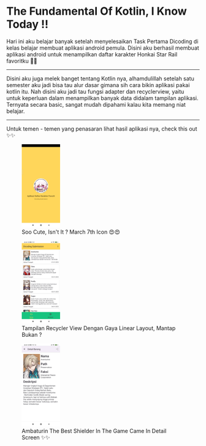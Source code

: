 # The Fundamental Of Kotlin, I Know Today !!
Hari ini aku belajar banyak setelah menyelesaikan Task Pertama Dicoding
di kelas belajar membuat aplikasi android pemula. Disini aku berhasil membuat 
aplikasi android untuk menampilkan daftar karakter Honkai Star Rail favoritku 🌟🌟
<hr>
Disini aku juga melek banget tentang Kotlin nya, alhamdulillah setelah satu semester
aku jadi bisa tau alur dasar gimana sih cara bikin aplikasi pakai kotlin itu.
Nah disini aku jadi tau fungsi adapter dan recyclerview, yaitu untuk keperluan dalam
menampilkan banyak data didalam tampilan aplikasi. Ternyata secara basic, sangat mudah
dipahami kalau kita memang niat belajar.
<hr>
Untuk temen - temen yang penasaran lihat hasil aplikasi nya, check this out ✨✨
<figure>
  <img src="splash.jpeg" width="100" alt="App Splash Screen" />
  <figcaption>Soo Cute, Isn't It ? March 7th Icon 😍😍</figcaption>
</figure>
<figure>
  <img src="detail.jpeg" width="100" alt="App Home Screen" />
  <figcaption>Tampilan Recycler View Dengan Gaya Linear Layout, Mantap Bukan ?</figcaption>
</figure>
<figure>
  <img src="home.jpeg" width="100" alt="App Detail Screen" />
  <figcaption>Ambaturin The Best Shielder In The Game Came In Detail Screen ✨✨</figcaption>
</figure>
